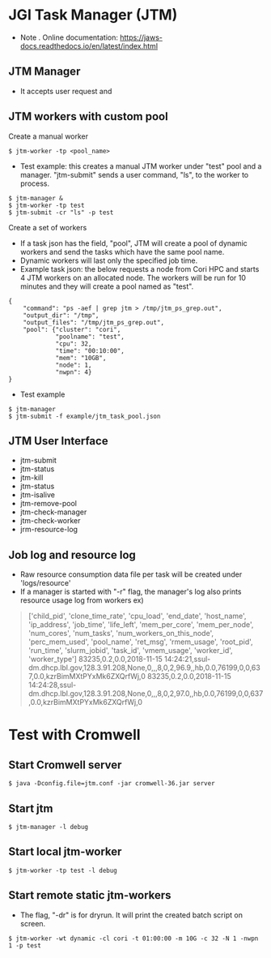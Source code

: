JGI Task Manager (JTM)
======================




- Note
   . Online documentation: https://jaws-docs.readthedocs.io/en/latest/index.html


JTM Manager
----

- It accepts user request and 

JTM workers with custom pool
---------
Create a manual worker
```
$ jtm-worker -tp <pool_name>
```

- Test example: this creates a manual JTM worker under "test" pool and a manager. "jtm-submit" sends a user command, "ls", to the worker to process.
```
$ jtm-manager &
$ jtm-worker -tp test
$ jtm-submit -cr "ls" -p test 
```

Create a set of workers

- If a task json has the field, "pool", JTM will create a pool of dynamic workers and send the tasks which have the same pool name.
- Dynamic workers will last only the specified job time.
- Example task json: the below requests a node from Cori HPC and starts 4 JTM workers on an allocated node. The workers will be run for 10 minutes and they will create a pool named as "test". 
```
{
    "command": "ps -aef | grep jtm > /tmp/jtm_ps_grep.out",
    "output_dir": "/tmp",
    "output_files": "/tmp/jtm_ps_grep.out",
    "pool": {"cluster": "cori",
             "poolname": "test",             
             "cpu": 32,
             "time": "00:10:00",
             "mem": "10GB",
             "node": 1,
             "nwpn": 4}
}
```

- Test example
```
$ jtm-manager 
$ jtm-submit -f example/jtm_task_pool.json
```

JTM User Interface
---------
- jtm-submit
- jtm-status 
- jtm-kill
- jtm-status
- jtm-isalive
- jtm-remove-pool
- jtm-check-manager
- jtm-check-worker
- jrm-resource-log

Job log and resource log
---------

- Raw resource consumption data file per task will be created under 'logs/resource'
- If a manager is started with "-r" flag, the manager's log also prints resource usage log from workers
ex)
>['child_pid', 'clone_time_rate', 'cpu_load', 'end_date', 'host_name', 'ip_address', 'job_time', 'life_left', 'mem_per_core', 'mem_per_node', 'num_cores', 'num_tasks', 'num_workers_on_this_node', 'perc_mem_used', 'pool_name', 'ret_msg', 'rmem_usage', 'root_pid', 'run_time', 'slurm_jobid', 'task_id', 'vmem_usage', 'worker_id', 'worker_type']
>83235,0.2,0.0,2018-11-15 14:24:21,ssul-dm.dhcp.lbl.gov,128.3.91.208,None,0,,,8,0,2,96.9,,hb,0.0,76199,0,0,637,0.0,kzrBimMXtPYxMk6ZXQrfWj,0
>83235,0.2,0.0,2018-11-15 14:24:28,ssul-dm.dhcp.lbl.gov,128.3.91.208,None,0,,,8,0,2,97.0,,hb,0.0,76199,0,0,637,0.0,kzrBimMXtPYxMk6ZXQrfWj,0


Test with Cromwell
=================

Start Cromwell server
-----
```
$ java -Dconfig.file=jtm.conf -jar cromwell-36.jar server
```

Start jtm
-----
```
$ jtm-manager -l debug
```

Start local jtm-worker
-----
```
$ jtm-worker -tp test -l debug
```

Start remote static jtm-workers
-----
- The flag, "-dr" is for dryrun. It will print the created batch script on screen.

```
$ jtm-worker -wt dynamic -cl cori -t 01:00:00 -m 10G -c 32 -N 1 -nwpn 1 -p test
```


